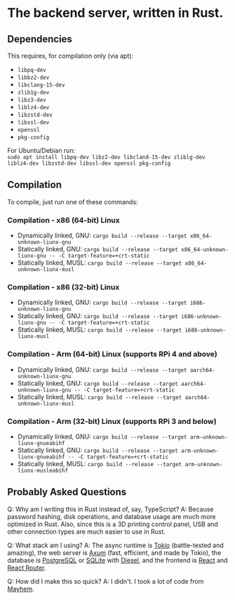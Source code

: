 # The backend server, written in Rust.

## Dependencies

This requires, for compilation only (via apt):
- `libpq-dev`
- `libbz2-dev`
- `libclang-15-dev`
- `zlib1g-dev`
- `libz3-dev`
- `liblz4-dev`
- `libzstd-dev`
- `libssl-dev`
- `openssl`
- `pkg-config`

For Ubuntu/Debian run:  
``sudo apt install libpq-dev libz2-dev libcland-15-dev zliblg-dev liblz4-dev libzstd-dev libssl-dev openssl pkg-config``
## Compilation

To compile, just run one of these commands:

### Compilation - x86 (64-bit) Linux

- Dynamically linked, GNU: `cargo build --release --target x86_64-unknown-liunx-gnu`
- Statically linked, GNU: `cargo build --release --target x86_64-unknown-liunx-gnu -- -C target-feature=+crt-static`
- Statically linked, MUSL: `cargo build --release --target x86_64-unknown-liunx-musl`

### Compilation - x86 (32-bit) Linux

- Dynamically linked, GNU: `cargo build --release --target i686-unknown-liunx-gnu`
- Statically linked, GNU: `cargo build --release --target i686-unknown-liunx-gnu -- -C target-feature=+crt-static`
- Statically linked, MUSL: `cargo build --release --target i686-unknown-liunx-musl`

### Compilation - Arm (64-bit) Linux (supports RPi 4 and above)

- Dynamically linked, GNU: `cargo build --release --target aarch64-unknown-liunx-gnu`
- Statically linked, GNU: `cargo build --release --target aarch64-unknown-liunx-gnu -- -C target-feature=+crt-static`
- Statically linked, MUSL: `cargo build --release --target aarch64-unknown-liunx-musl`

### Compilation - Arm (32-bit) Linux (supports RPi 3 and below)

- Dynamically linked, GNU: `cargo build --release --target arm-unknown-liunx-gnueabihf`
- Statically linked, GNU: `cargo build --release --target arm-unknown-liunx-gnueabihf -- -C target-feature=+crt-static`
- Statically linked, MUSL: `cargo build --release --target arm-unknown-liunx-musleabihf`

## Probably Asked Questions

Q: Why am I writing this in Rust instead of, say, TypeScript?
A: Because password hashing, disk operations, and database usage are much more optimized in Rust. Also, since this is a 3D printing control panel, USB and other connection types are much easier to use in Rust.

Q: What stack am I using?
A: The async runtime is [Tokio](https://tokio.rs) (battle-tested and amazing), the web server is [Axum](https://lib.rs/crates/axum) (fast, efficient, and made by Tokio), the database is [PostgreSQL](https://postgresql.org) or [SQLite](https://sqlite.org) with [Diesel](https://diesel.rs), and the frontend is [React](https://react.dev/) and [React Router](https://reactrouter.com/en/main).

Q: How did I make this so quick?
A: I didn't. I took a lot of code from [Mayhem](https://github.com/RedstoneWizard08/mayhem).
